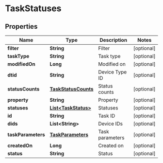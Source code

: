 
# TaskStatuses

## Properties
Name | Type | Description | Notes
------------ | ------------- | ------------- | -------------
**filter** | **String** | Filter |  [optional]
**taskType** | **String** | Task type |  [optional]
**modifiedOn** | **Long** | Modified on |  [optional]
**dtid** | **String** | Device Type ID |  [optional]
**statusCounts** | [**TaskStatusCounts**](TaskStatusCounts.md) | Status counts |  [optional]
**property** | **String** | Property |  [optional]
**statuses** | [**List&lt;TaskStatus&gt;**](TaskStatus.md) | Statuses |  [optional]
**id** | **String** | Task ID |  [optional]
**dids** | **List&lt;String&gt;** | Device IDs |  [optional]
**taskParameters** | [**TaskParameters**](TaskParameters.md) | Task parameters |  [optional]
**createdOn** | **Long** | Created on |  [optional]
**status** | **String** | Status |  [optional]



